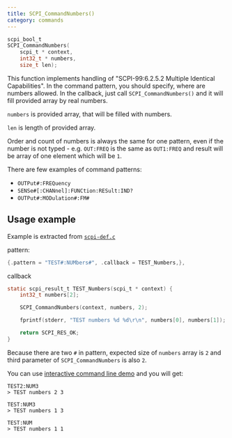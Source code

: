```yaml
---
title: SCPI_CommandNumbers()
category: commands
---
```


```c
scpi_bool_t
SCPI_CommandNumbers(
    scpi_t * context,
    int32_t * numbers,
    size_t len);
```


This function implements handling of "SCPI-99:6.2.5.2 Multiple Identical Capabilities". In the command pattern, you should specify, where are numbers allowed. In the callback, just call `SCPI_CommandNumbers()` and it will fill provided array by real numbers.

`numbers` is provided array, that will be filled with numbers.

`len` is length of provided array.

Order and count of numbers is always the same for one pattern, even if the number is not typed - e.g. `OUT:FREQ` is the same as `OUT1:FREQ` and result will be array of one element which will be `1`.

There are few examples of command patterns:

- `OUTPut#:FREQuency`
- `SENSe#[:CHANnel]:FUNCtion:RESult:IND?`
- `OUTPut#:MODulation#:FM#`

Usage example
---
Example is extracted from [`scpi-def.c`](https://github.com/j123b567/scpi-parser/blob/master/examples/common/scpi-def.c)

pattern:

~~~~c
{.pattern = "TEST#:NUMbers#", .callback = TEST_Numbers,},
~~~~

callback
~~~~c
static scpi_result_t TEST_Numbers(scpi_t * context) {
    int32_t numbers[2];

    SCPI_CommandNumbers(context, numbers, 2);

    fprintf(stderr, "TEST numbers %d %d\r\n", numbers[0], numbers[1]);

    return SCPI_RES_OK;
}
~~~~

Because there are two `#` in pattern, expected size of `numbers` array is `2` and third parameter of `SCPI_CommandNumbers` is also `2`.

You can use [interactive command line demo](https://github.com/j123b567/scpi-parser/tree/master/examples/test-interactive) and you will get:

~~~~
TEST2:NUM3
> TEST numbers 2 3

TEST:NUM3
> TEST numbers 1 3

TEST:NUM
> TEST numbers 1 1
~~~~

